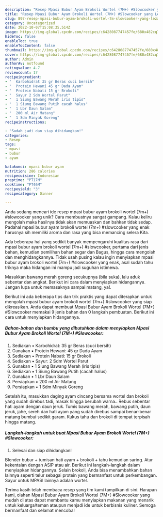 ```yaml
---
description: "Resep Mpasi Bubur Ayam Brokoli Wortel (7M+) #Slowcooker yang Lezat"
title: "Resep Mpasi Bubur Ayam Brokoli Wortel (7M+) #Slowcooker yang Lezat"
slug: 897-resep-mpasi-bubur-ayam-brokoli-wortel-7m-slowcooker-yang-lezat
category: Uncategorized
date: 2022-10-07T15:08:35.514Z
image: https://img-global.cpcdn.com/recipes/c6428087747457fe/680x482cq70/mpasi-bubur-ayam-brokoli-wortel-7m-slowcooker-foto-resep-utama.jpg
hideToc: false
enableToc: true
enableTocContent: false
thumbnail: https://img-global.cpcdn.com/recipes/c6428087747457fe/680x482cq70/mpasi-bubur-ayam-brokoli-wortel-7m-slowcooker-foto-resep-utama.jpg
cover: https://img-global.cpcdn.com/recipes/c6428087747457fe/680x482cq70/mpasi-bubur-ayam-brokoli-wortel-7m-slowcooker-foto-resep-utama.jpg
author: Admin
authorAv: notfound
ratingvalue: 4.7
reviewcount: 17
recipeingredient:
- "  Karbohidrat 35 gr Beras cuci bersih"
- "  Protein Hewani 45 gr Dada Ayam"
- "  Protein Nabati 15 gr Brokoli"
- "  Sayur 2 Sdm Wortel Parut"
- "  1 Siung Bawang Merah iris tipis"
- "  1 Siung Bawang Putih cacah halus"
- "  1 Lbr Daun Salam"
- "  200 ml Air Matang"
- "  1 Sdm Minyak Goreng"
recipeinstructions:

- "Sudah jadi dan siap dihidangkan!"
categories:
- Resep
tags:
- mpasi
- bubur
- ayam

katakunci: mpasi bubur ayam 
nutrition: 286 calories
recipecuisine: Indonesian
preptime: "PT17M"
cooktime: "PT46M"
recipeyield: "3"
recipecategory: Dinner

---
```





Anda sedang mencari ide resep mpasi bubur ayam brokoli wortel (7m+) #slowcooker yang unik? Cara membuatnya sangat gampang. Kalau keliru mengolah maka hasilnya tidak akan memuaskan dan bahkan tidak sedap. Padahal mpasi bubur ayam brokoli wortel (7m+) #slowcooker yang enak harusnya sih memiliki aroma dan rasa yang bisa memancing selera Kita.





Ada beberapa hal yang sedikit banyak mempengaruhi kualitas rasa dari mpasi bubur ayam brokoli wortel (7m+) #slowcooker, pertama dari jenis bahan, kemudian pemilihan bahan segar dan Bagus, hingga cara mengolah dan menghidangkannya. Tidak usah pusing kalau ingin menyiapkan mpasi bubur ayam brokoli wortel (7m+) #slowcooker yang enak,      asal sudah tahu triknya maka hidangan ini mampu jadi suguhan istimewa.














Masukkan bawang merah goreng secukupnya (bila suka), lalu aduk sebentar dan angkat. Berikut ini cara dalam menyiapkan hidangannya. Jangan lupa untuk memasaknya sampai matang, ya!.






Berikut ini ada beberapa tips dan trik praktis yang dapat diterapkan untuk mengolah mpasi bubur ayam brokoli wortel (7m+) #slowcooker yang siap dikreasikan. Anda dapat membuat Mpasi Bubur Ayam Brokoli Wortel (7M+) #Slowcooker memakai 9 jenis bahan dan 0 langkah pembuatan. Berikut ini cara untuk menyiapkan hidangannya.

<!--inarticleads1-->

##### Bahan-bahan dan bumbu yang dibutuhkan dalam menyiapkan Mpasi Bubur Ayam Brokoli Wortel (7M+) #Slowcooker:

1. Sediakan  ▪︎ Karbohidrat: 35 gr Beras (cuci bersih)
1. Gunakan  ▪︎ Protein Hewani: 45 gr Dada Ayam
1. Sediakan  ▪︎ Protein Nabati: 15 gr Brokoli
1. Sediakan  ▪︎ Sayur: 2 Sdm Wortel Parut
1. Gunakan  ▪︎ 1 Siung Bawang Merah (iris tipis)
1. Sediakan  ▪︎ 1 Siung Bawang Putih (cacah halus)
1. Gunakan  ▪︎ 1 Lbr Daun Salam
1. Persiapkan  ▪︎ 200 ml Air Matang
1. Persiapkan  ▪︎ 1 Sdm Minyak Goreng


Setelah itu, masukkan daging ayam cincang bersama wortel dan brokoli yang sudah direbus tadi, masak hingga berubah warna.. Rebus sebentar hati ayam dengan daun jeruk. Tumis bawang merah, bawang putih, daun jeruk, jahe, sereh dan hati ayam yang sudah direbus sampai benar-benar matang bumbui sedikit garam. Kukus tahu dan brokoli di tempat terpisah hingga matang. 

<!--inarticleads2-->

##### Langkah-langkah untuk buat Mpasi Bubur Ayam Brokoli Wortel (7M+) #Slowcooker:


1. Selesai dan siap dihidangkan!

Blender bubur + tumisan hati ayam + brokoli + tahu kemudian saring. Atur kekentalan dengan ASIP atau air. Berikut ini langkah-langkah dalam menyiapkan hidangannya. Selain brokoli, Anda bisa menambahkan bahan lainnya seperti telur sebagai protein yang bermanfaat untuk perkembangan. Sayur untuk MPASI lainnya adalah wortel. 

Terima kasih telah membaca resep yang tim kami tampilkan di sini. Harapan kami, olahan Mpasi Bubur Ayam Brokoli Wortel (7M+) #Slowcooker yang mudah di atas dapat membantu kamu menyiapkan makanan yang menarik untuk keluarga/teman ataupun menjadi ide untuk berbisnis kuliner. Semoga bermanfaat dan selamat mencoba!
